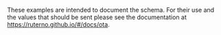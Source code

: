 These examples are intended to document the schema. For their use and the values that should be sent 
please see the documentation at https://ruterno.github.io/#/docs/ota.
